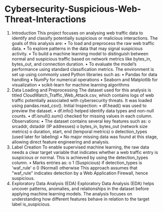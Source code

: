 # Cybersecurity-Suspicious-Web-Threat-Interactions
1. Introduction
This project focuses on analysing web traffic data to identify and classify potentially suspicious or malicious interactions.
The goals of this analysis are:
•	To load and preprocess the raw web traffic data.
•	To explore patterns in the data that may signal suspicious activity.
•	To build a machine learning model to distinguish between normal and suspicious traffic based on network metrics like bytes_in, bytes_out, and connection duration.
•	To evaluate the model’s performance using standard classification metrics.
The environment is set up using commonly used Python libraries such as:
•	Pandas for data handling
•	NumPy for numerical operations
•	Seaborn and Matplotlib for visualization
•	scikit-learn for machine learning algorithms
2. Data Loading and Preprocessing
The dataset used for this analysis is titled CloudWatch_Traffic_Web_Attack.csv, which contains logs of web traffic potentially associated with cybersecurity threats. It was loaded using pandas.read_csv().
Initial Inspection:
•	df.head() was used to preview the dataset.
•	df.info() helped identify data types and non-null counts.
•	df.isnull().sum() checked for missing values in each column.
Observations:
•	The dataset contains several key features such as:
o	srcaddr, dstaddr (IP addresses)
o	bytes_in, bytes_out (network size metrics)
o	duration, start, end (temporal metrics)
o	detection_types (used later for labeling)
•	No major missing data was found at this stage, allowing direct feature engineering and analysis.
3. Label Creation
To enable supervised machine learning, the raw data needs a clear target variable that indicates whether a web traffic entry is suspicious or normal. This is achieved by using the detection_types column.
•	Marks entries as:
o	1 (Suspicious) if detection_types is 'waf_rule'
o	0 (Normal) otherwise
This approach assumes that "waf_rule" indicates detection by a Web Application Firewall, hence suspicious.
4. Exploratory Data Analysis (EDA)
Exploratory Data Analysis (EDA) helps uncover patterns, anomalies, and relationships in the dataset before applying machine learning models. The analysis focuses on understanding how different features behave in relation to the target label is_suspicious.
